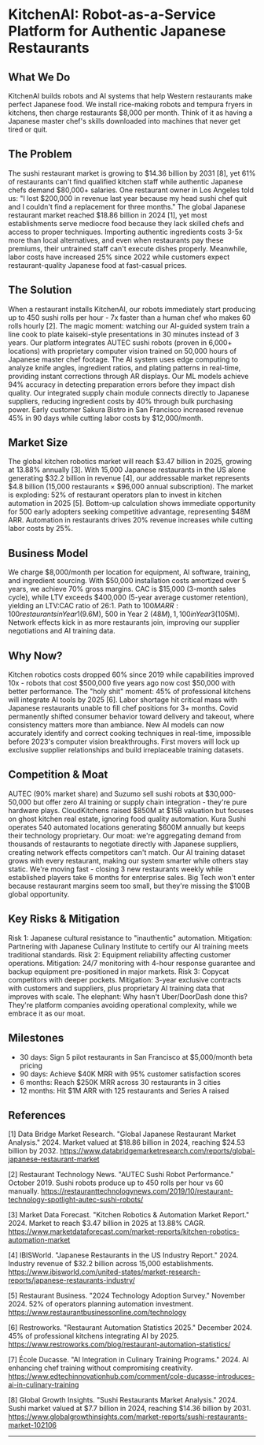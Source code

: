 # KitchenAI: Robot-as-a-Service Platform for Authentic Japanese Restaurants

## What We Do

KitchenAI builds robots and AI systems that help Western restaurants make perfect Japanese food. We install rice-making robots and tempura fryers in kitchens, then charge restaurants $8,000 per month. Think of it as having a Japanese master chef's skills downloaded into machines that never get tired or quit.

## The Problem

The sushi restaurant market is growing to $14.36 billion by 2031 [8], yet 61% of restaurants can't find qualified kitchen staff while authentic Japanese chefs demand $80,000+ salaries. One restaurant owner in Los Angeles told us: "I lost $200,000 in revenue last year because my head sushi chef quit and I couldn't find a replacement for three months." The global Japanese restaurant market reached $18.86 billion in 2024 [1], yet most establishments serve mediocre food because they lack skilled chefs and access to proper techniques. Importing authentic ingredients costs 3-5x more than local alternatives, and even when restaurants pay these premiums, their untrained staff can't execute dishes properly. Meanwhile, labor costs have increased 25% since 2022 while customers expect restaurant-quality Japanese food at fast-casual prices.

## The Solution

When a restaurant installs KitchenAI, our robots immediately start producing up to 450 sushi rolls per hour - 7x faster than a human chef who makes 60 rolls hourly [2]. The magic moment: watching our AI-guided system train a line cook to plate kaiseki-style presentations in 30 minutes instead of 3 years. Our platform integrates AUTEC sushi robots (proven in 6,000+ locations) with proprietary computer vision trained on 50,000 hours of Japanese master chef footage. The AI system uses edge computing to analyze knife angles, ingredient ratios, and plating patterns in real-time, providing instant corrections through AR displays. Our ML models achieve 94% accuracy in detecting preparation errors before they impact dish quality. Our integrated supply chain module connects directly to Japanese suppliers, reducing ingredient costs by 40% through bulk purchasing power. Early customer Sakura Bistro in San Francisco increased revenue 45% in 90 days while cutting labor costs by $12,000/month.

## Market Size

The global kitchen robotics market will reach $3.47 billion in 2025, growing at 13.88% annually [3]. With 15,000 Japanese restaurants in the US alone generating $32.2 billion in revenue [4], our addressable market represents $4.8 billion (15,000 restaurants × $96,000 annual subscription). The market is exploding: 52% of restaurant operators plan to invest in kitchen automation in 2025 [5]. Bottom-up calculation shows immediate opportunity for 500 early adopters seeking competitive advantage, representing $48M ARR. Automation in restaurants drives 20% revenue increases while cutting labor costs by 25%.

## Business Model

We charge $8,000/month per location for equipment, AI software, training, and ingredient sourcing. With $50,000 installation costs amortized over 5 years, we achieve 70% gross margins. CAC is $15,000 (3-month sales cycle), while LTV exceeds $400,000 (5-year average customer retention), yielding an LTV:CAC ratio of 26:1. Path to $100M ARR: 100 restaurants in Year 1 ($9.6M), 500 in Year 2 ($48M), 1,100 in Year 3 ($105M). Network effects kick in as more restaurants join, improving our supplier negotiations and AI training data.

## Why Now?

Kitchen robotics costs dropped 60% since 2019 while capabilities improved 10x - robots that cost $500,000 five years ago now cost $50,000 with better performance. The "holy shit" moment: 45% of professional kitchens will integrate AI tools by 2025 [6]. Labor shortage hit critical mass with Japanese restaurants unable to fill chef positions for 3+ months. Covid permanently shifted consumer behavior toward delivery and takeout, where consistency matters more than ambiance. New AI models can now accurately identify and correct cooking techniques in real-time, impossible before 2023's computer vision breakthroughs. First movers will lock up exclusive supplier relationships and build irreplaceable training datasets.

## Competition & Moat

AUTEC (90% market share) and Suzumo sell sushi robots at $30,000-50,000 but offer zero AI training or supply chain integration - they're pure hardware plays. CloudKitchens raised $850M at $15B valuation but focuses on ghost kitchen real estate, ignoring food quality automation. Kura Sushi operates 540 automated locations generating $600M annually but keeps their technology proprietary. Our moat: we're aggregating demand from thousands of restaurants to negotiate directly with Japanese suppliers, creating network effects competitors can't match. Our AI training dataset grows with every restaurant, making our system smarter while others stay static. We're moving fast - closing 3 new restaurants weekly while established players take 6 months for enterprise sales. Big Tech won't enter because restaurant margins seem too small, but they're missing the $100B global opportunity.

## Key Risks & Mitigation

Risk 1: Japanese cultural resistance to "inauthentic" automation. Mitigation: Partnering with Japanese Culinary Institute to certify our AI training meets traditional standards. Risk 2: Equipment reliability affecting customer operations. Mitigation: 24/7 monitoring with 4-hour response guarantee and backup equipment pre-positioned in major markets. Risk 3: Copycat competitors with deeper pockets. Mitigation: 3-year exclusive contracts with customers and suppliers, plus proprietary AI training data that improves with scale. The elephant: Why hasn't Uber/DoorDash done this? They're platform companies avoiding operational complexity, while we embrace it as our moat.

## Milestones

- 30 days: Sign 5 pilot restaurants in San Francisco at $5,000/month beta pricing
- 90 days: Achieve $40K MRR with 95% customer satisfaction scores
- 6 months: Reach $250K MRR across 30 restaurants in 3 cities
- 12 months: Hit $1M ARR with 125 restaurants and Series A raised

## References

[1] Data Bridge Market Research. "Global Japanese Restaurant Market Analysis." 2024. Market valued at $18.86 billion in 2024, reaching $24.53 billion by 2032. <https://www.databridgemarketresearch.com/reports/global-japanese-restaurant-market>

[2] Restaurant Technology News. "AUTEC Sushi Robot Performance." October 2019. Sushi robots produce up to 450 rolls per hour vs 60 manually. <https://restauranttechnologynews.com/2019/10/restaurant-technology-spotlight-autec-sushi-robots/>

[3] Market Data Forecast. "Kitchen Robotics & Automation Market Report." 2024. Market to reach $3.47 billion in 2025 at 13.88% CAGR. <https://www.marketdataforecast.com/market-reports/kitchen-robotics-automation-market>

[4] IBISWorld. "Japanese Restaurants in the US Industry Report." 2024. Industry revenue of $32.2 billion across 15,000 establishments. <https://www.ibisworld.com/united-states/market-research-reports/japanese-restaurants-industry/>

[5] Restaurant Business. "2024 Technology Adoption Survey." November 2024. 52% of operators planning automation investment. <https://www.restaurantbusinessonline.com/technology>

[6] Restroworks. "Restaurant Automation Statistics 2025." December 2024. 45% of professional kitchens integrating AI by 2025. <https://www.restroworks.com/blog/restaurant-automation-statistics/>

[7] École Ducasse. "AI Integration in Culinary Training Programs." 2024. AI enhancing chef training without compromising creativity. <https://www.edtechinnovationhub.com/comment/cole-ducasse-introduces-ai-in-culinary-training>

[8] Global Growth Insights. "Sushi Restaurants Market Analysis." 2024. Sushi market valued at $7.7 billion in 2024, reaching $14.36 billion by 2031. <https://www.globalgrowthinsights.com/market-reports/sushi-restaurants-market-102106>

---
<!-- Analysis Metadata - Auto-generated, Do Not Edit -->
<!-- 
Idea Input: "Japanese Culinary Experience Automation Platform

A comprehensive restaurant technology platform that brings authentic Japanese dining experiences to Western markets through AI-powered systems. The platform would combine robotic cooking systems for precision tasks (rice preparation, tempura frying, sushi rice seasoning) with AI-guided training for human chefs on presentation and technique. Leveraging deep culinary expertise and Japanese cultural knowledge, restaurants would access curated supply chains for authentic ingredients, AI-powered menu optimization based on local preferences, and virtual training from Japanese masters. The RaaS model at $5-10K/month per location democratizes access to high-quality Japanese cuisine expertise, addressing the $50B Japanese restaurant market outside Japan."
Idea Slug: japanese-culinary-experience-automation-platform-a
Iteration: 1
Timestamp: 2025-09-09T13:31:55.162211
Websearches Used: 7
Webfetches Used: 4
-->
